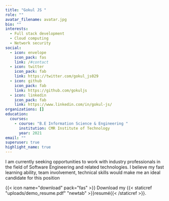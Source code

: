 ```yaml
---
title: "Gokul JS "
role: ""
avatar_filename: avatar.jpg
bio: ""
interests:
  - Full stack development
  - Cloud computing
  - Network security
social:
  - icon: envelope
    icon_pack: fas
    link: /#contact
  - icon: twitter
    icon_pack: fab
    link: https://twitter.com/gokul_js029
  - icon: github
    icon_pack: fab
    link: https://github.com/gokuljs
  - icon: linkedin
    icon_pack: fab
    link: https://www.linkedin.com/in/gokul-js/
organizations: []
education:
  courses:
    - course: "B.E Information Science & Engineering "
      institution: CMR Institute of Technology
      year: 2021
email: ""
superuser: true
highlight_name: true
---
```

<!--StartFragment-->

I am currently seeking opportunities to work with industry professionals in the field of Software Engineering and related technologies. I believe my fast learning ability, team involvement, technical skills would make me an ideal candidate for this position

<!--EndFragment-->

{{< icon name="download" pack="fas" >}} Download my {{< staticref "uploads/demo_resume.pdf" "newtab" >}}resumé{{< /staticref >}}.
